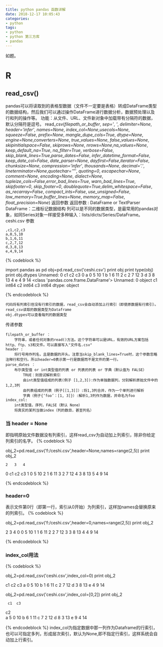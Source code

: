 ```yaml
---
title: python pandas 函数详解
date: 2018-12-17 10:05:43
categories:
- python
tags:
- python
- python 第三方库
- pandas
---
```

如题。
<!-- more -->
# R
## read_csv()
pandas可以将读取到的表格型数据（文件不一定要是表格）转成DataFrame类型的数据结构，然后我们可以通过操作DataFrame进行数据分析，数据预处理以及行和列的操作等。
功能：从文件、URL、文件新对象中加载带有分隔符的数据，默认分隔符是逗号。
read_csv(*filepath_or_buffer*, *sep='*, *'*, *delimiter=None*, *header='infer'*, *names=None*, *index_col=None*,*usecols=None*, *squeeze=False*, *prefix=None*, *mangle_dupe_cols=True*, *dtype=None*, *engine=None*,*converters=None*, *true_values=None*, *false_values=None*, *skipinitialspace=False*, *skiprows=None*, *nrows=None*,*na_values=None*, *keep_default_na=True*, *na_filter=True*, *verbose=False*, *skip_blank_lines=True*,*parse_dates=False*, *infer_datetime_format=False*, *keep_date_col=False*, *date_parser=None*, *dayfirst=False*,*iterator=False*, *chunksize=None*, *compression='infer'*, *thousands=None*, *decimal='.'*, *lineterminator=None*,*quotechar='"'*, *quoting=0*, *escapechar=None*, *comment=None*, *encoding=None*, *dialect=None*, *tupleize_cols=False*,*error_bad_lines=True*, *warn_bad_lines=True*, *skipfooter=0*, *skip_footer=0*, *doublequote=True*,*delim_whitespace=False*, *as_recarray=False*, *compact_ints=False*, *use_unsigned=False*, *low_memory=True*,*buffer_lines=None*, *memory_map=False*, *float_precision=None*)
返回参数
返回参数 : DataFrame or TextParser
DataFrame：二维标记数据结构
列可以是不同的数据类型，是最常用的pandas对象，如同Series对象一样接受多种输入：lists/dicts/Series/DataFrame。
ceshi.csv 参数

	,c1,c2,c3
	a,0,5,10
	b,1,6,11
	c,2,7,12
	d,3,8,13
	e,4,9,14
	
{% codeblock %}

import pandas as pd
obj=pd.read_csv('ceshi.csv')
print obj
print type(obj)
print obj.dtypes
 Unnamed: 0  c1  c2  c3
0          a   0   5  10
1          b   1   6  11
2          c   2   7  12
3          d   3   8  13
4          e   4   9  14
<class 'pandas.core.frame.DataFrame'>
Unnamed: 0    object
c1             int64
c2             int64
c3             int64
dtype: object

{% endcodeblock %}

	代码将有列索引但没有行索引的数据，read_csv会自动添加上行索引（即使原数据有行索引）。
	read_csv读取的数据类型为Dataframe
	obj.dtypes可以查看每列的数据类型
	
传递参数

	filepath_or_buffer ：
		字符串，或者任何对象的read()方法。这个字符串可以是URL，有效的URL方案包括http、ftp、s3和文件。可以直接写入"文件名.csv"
	header :
		将行号用作列名，且是数据的开头。注意当skip_blank_lines=True时，这个参数忽略注释行和空行。所以header=0表示第一行是数据而不是文件的第一行。
	parse_dates ：
		布尔类型值 or int类型值的列表 or 列表的列表 or 字典（默认值为 FALSE）
			TRUE：则尝试解析索引
			由int类型值组成的列表(例子 [1,2,3]):作为单独数据列，分别解析原始文件中的1,2,3列
			由列表组成的列表（例子[[1,3]]）:将1,3列合并，作为一个单列进行解析
			字典（例子{‘foo’：[1, 3]}）:解析1,3列作为数据，并命名为foo
	index_col:
		int类型值，序列，FALSE（默认 None）
		将真实的某列当做index（列的数目，甚至列名）
	
### 当 header = None
即指明原始文件数据没有列索引，这样read_csv为自动加上列索引，除非你给定列索引的名字。
{% codeblock %}

obj_2=pd.read_csv('f:/ceshi.csv',header=None,names=range(2,5))
print obj_2

    2   3   4
0  c1  c2  c3
1   0   5  10
2   1   6  11
3   2   7  12
4   3   8  13
5   4   9  14

{% endcodeblock %}
### header=0
表示文件第0行（即第一行，索引从0开始）为列索引，这样加names会替换原来的列索引。
{% codeblock %}

obj_2=pd.read_csv('f:/ceshi.csv',header=0,names=range(2,5))
print obj_2

   2  3   4
0  0  5  10
1  1  6  11
2  2  7  12
3  3  8  13
4  4  9  14

{% endcodeblock %}
### index_col用法
{% codeblock %}

obj_2=pd.read_csv('ceshi.csv',index_col=0)
print obj_2

   c1  c2  c3
a   0   5  10
b   1   6  11
c   2   7  12
d   3   8  13
e   4   9  14

obj_2=pd.read_csv('ceshi.csv',index_col=[0,2])
print obj_2

     c1  c3
  c2        
a 5    0  10
b 6    1  11
c 7    2  12
d 8    3  13
e 9    4  14

{% endcodeblock %}
index_col为指定数据中那一列作为Dataframe的行索引，也可以可指定多列，形成层次索引，默认为None,即不指定行索引，这样系统会自动加上行索引。









